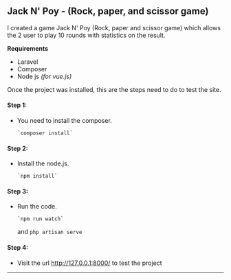 ##  Jack N' Poy - (Rock, paper, and scissor game)

I created a game Jack N' Poy (Rock, paper and scissor game) which allows the 2 user to play 10 rounds with statistics on the result. 

**Requirements**
- Laravel
- Composer
- Node js *(for vue.js)*

Once the project was installed, this are the steps need to do to test the site.

#### Step 1:
- You need to install the composer.

	  `composer install`

#### Step 2:
- Install the node.js.

	  `npm install`

#### Step 3:
- Run the code.

	  `npm run watch`
	 and
	  `php artisan serve`
  
#### Step 4:
- Visit the url http://127.0.0.1:8000/ to test the project
  

<hr/>
